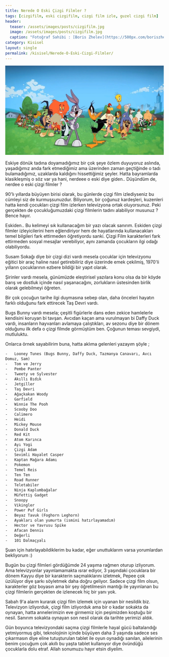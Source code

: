 ```yaml
---
title: Nerede O Eski Çizgi Filmler ?
tags: [cizgifilm, eski cizgifilm, cizgi film izle, guzel cizgi film]
header:
  teaser: /assets/images/posts/cizgifilm.jpg
  image: /assets/images/posts/cizgifilm.jpg
  caption: "Fotoğraf Sahibi : [Boris Zhelev](https://500px.com/boriszhelev)"
category: Kisisel
layout: single
permalink: /kisisel/Nerede-O-Eski-Cizgi-Filmler/
---
```


![Çizgi Filmler](/assets/images/posts/yazi/cizgi.jpg)

Eskiye dönük tadına doyamadığımız bir çok şeye özlem duyuyoruz aslında, yaşadığımız anda fark etmediğimiz ama üzerinden zaman geçtiğinde o tadı bulamadığımız, uzaklarda kaldığını hissettiğimiz şeyler. Hatta bayramlarda klasikleşmiş o söz var ya hani, nerdeee o eski diye giden.. Düşündüm de, nerdee o eski çizgi filmler ?

90'lı yıllarda büyüyen birisi olarak, bu günlerde çizgi film izlediyseniz bu cümleyi siz de kurmuşsunuzdur. Biliyorum, bir çoğunuz kardeşleri, kuzenleri hatta kendi çocukları çizgi film izlerken televizyona ortak oluyorsunuz. Peki gerçekten de çocukluğumuzdaki çizgi filmlerin tadını alabiliyor musunuz ? Bence hayır.

Eskiden.. Bu kelimeyi sık kullanacağım bir yazı olacak sanırım. Eskiden çizgi filmler izleyicilerini hem eğlendiriyor hem de hayatlarında kullanacakları temel bilgileri fark ettirmeden öğretiyordu sanki.
Çizgi Film karakterleri fark ettirmeden sosyal mesajlar verebiliyor, aynı zamanda çocukların ilgi odağı olabiliyordu.

Susam Sokağı diye bir çizgi dizi vardı mesela çocuklar için televizyonu eğitici bir araç haline nasıl getirebiliriz diye üzerinde emek çekilmiş, 1970'li yılların çocuklarının ezbere bildiği bir yapıt olarak.

Şirinler vardı mesela, günümüzde eleştirisel yazılara konu olsa da bir köyde barış ve dostluk içinde nasıl yaşanacağını, zorlukların üstesinden birlik olarak gelebilmeyi öğreten.

Bir çok çocuğun tarihe ilgi duymasına sebep olan, daha önceleri hayatın farklı olduğunu fark ettirecek Taş Devri vardı.

Bugs Bunny vardı mesela; çeşitli figürlerle dans eden zekice hamlelerle kendisini koruyan bi tavşan. Avcıdan kaçan ama vurulmayan bi Daffy Duck vardı, insanların hayvanları avlamaya çalıştıkları, av sezonu diye bir dönem olduğunu ilk defa o çizgi filmde görmüştüm ben. Çoğunun teması sevgiydi, mutluluktu.

Onlarca örnek sayabilirim buna, hatta aklıma gelenleri yazayım şöyle ;

	-   Looney Tunes (Bugs Bunny, Daffy Duck, Tazmanya Canavarı, Avcı Domuz, Sam)
	-   Tom ve Jerry
	-   Pembe Panter
	-   Tweety ve Sylvester
	-   Akıllı Bıdık
	-   Jetgiller
	-   Taş Devri
	-   Ağaçkakan Woody
	-   Garfield
	-   Winnie The Pooh
	-   Scooby Doo
	-   Calimero
	-   Heidi
	-   Mickey Mouse
	-   Donald Duck
	-   Red Kit
	-   Atom Karınca
	-   Ayı Yogi
	-   Çizgi Adam
	-   Sevimli Hayalet Casper
	-   Kaptan Mağara Adamı
	-   Pokemon
	-   Temel Reis
	-   Ten Ten
	-   Road Runner
	-   Teletabiler
	-   Ninja Kaplumbağalar
	-   Müfettiş Gadget
	-   Snoopy
	-   Vikingler
	-   Power Puf Girls
	-   Beyaz Tavuk (Foghorn Leghorn)
	-   Ayakları olan yumurta (ismini hatırlayamadım)
	-   Hector ve Yavrusu Spike
	-   Afacan Dennis
	-   Değerli
	-   101 Dalmaçyalı

Şuan için hatırlayabildiklerim bu kadar, eğer unuttuklarım varsa yorumlardan bekliyorum :)

Bugün bu çizgi filmleri gördüğümde 24 yaşıma rağmen oturup izliyorum. Ama televizyonlar yayınlamamakta ısrar ediyor, 3 yaşındaki çocuklara bir dönem Kayyu diye bir karakterin saçmalıklarını izletmek, Pepee çok üzülüyor diye şarkı söyletmek daha doğru geliyor. Sadece çizgi film olsun, karakterler göz boyasın ama bir şey öğretilmesin mantığı ile yayınlanan bu çizgi filmlerin gerçekten de izlenecek hiç bir yanı yok.

Sabah 9'a alarm kurarak çizgi film izlemek için uyanan bir nesildik biz. Televizyon izliyorduk, çizgi film izliyorduk ama bir o kadar sokakta da oynayan, hatta annelerimizin eve girmemiz için peşimizden koştuğu bir nesil. Sanırım sokakta oynayan son nesil olarak da tarihte yerimizi aldık.

Gün boyunca televizyondaki saçma çizgi filmlerle hayal gücü baltalandığı yetmiyormuş gibi, teknolojinin içinde büyüyen daha 3 yaşında sadece ses çıkarmasın diye eline tutuşturulan tablet ile oyun oynadığı sanılan, ailelerinin benim çocuğum çok akıllı bu yaşta tablet kullanıyor diye övündüğü çocuklarla dolu etraf.
Allah sonumuzu hayır etsin diyelim.
